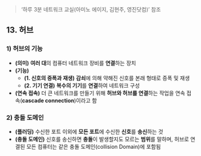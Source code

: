 > ‘하루 3분 네트워크 교실(아미노 에이지, 김현주, 영진닷컴)’ 참조


## 13. 허브

### 1) 허브의 기능

- **(의미)** **여러 대**의 컴퓨터 네트워크 장비를 **연결**하는 장치
- **(기능)**
    - **(1. 신호의 증폭과 재생)** **감쇠**에 의해 약해진 신호를 본래 형태로 증폭 및 재생
    - **(2. 기기 연결)**  **복수의 기기**를 **연결**하여 네트워크 구성
- **(연속 접속)** 더 큰 네트워크를 만들기 위해 **허브와 허브를 연결**하는 작업을 연속 접속(**cascade connection**)이라고 함

### 2) 충돌 도메인

- **(플러딩)** 수신한 포트 이외에 **모든 포트**에 수신한 **신호**를 **송신**하는 것
- **(충돌 도메인)** 신호를 송신하면 **충돌**이 발생할지도 모르는 **범위**를 말하며, 허브로 연결된 모든 컴퓨터는 같은 충돌 도메인(collision Domain)에 포함됨
